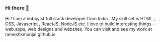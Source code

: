 ### Hi there 👋

<!--
**rameshkmunjal/rameshkmunjal** is a ✨ _special_ ✨ repository because its `README.md` (this file) appears on your GitHub profile.

Here are some ideas to get you started:

- 🔭 I’m currently working on ...
- 🌱 I’m currently learning ...
- 👯 I’m looking to collaborate on ...
- 🤔 I’m looking for help with ...
- 💬 Ask me about ...
- 📫 How to reach me: ...
- 😄 Pronouns: ...
- ⚡ Fun fact: ...
-->
Hi ! I am a hobbyist full stack developer from India . My skill set is HTML , CSS, Javascript , ReactJS, NodeJS etc. I love to build interesting things - web apps, web designs and websites. You can visit and see my work at rameshkmunjal.github.io
